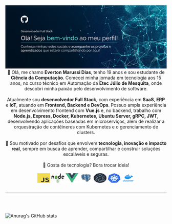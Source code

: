 <img src="https://github.com/EvertonMarussi/EvertonMarussi/blob/main/header2.png" alt="Mokkapps GitHub README header image">

<div align="center"> 👋 Olá, me chamo <b>Everton Marussi Dias</b>, tenho 19 anos e sou estudante de <b>Ciência da Computação</b>. Comecei minha jornada em tecnologia aos 15 anos, no curso técnico em Automação da <b>Etec Júlio de Mesquita</b>, onde descobri minha paixão pelo desenvolvimento de software. <br> <br> Atualmente sou <b>desenvolvedor Full Stack</b>, com experiência em <b>SaaS</b>, <b>ERP</b> e <b>IoT</b>, atuando em <b>Frontend, Backend e DevOps</b>. Possuo ampla experiência em desenvolvimento frontend com <b>Vue.js</b> e, no backend, trabalho com <b>Node.js, Express, Docker, Kubernetes, Ubuntu Server, gRPC, JWT</b>, desenvolvendo aplicações baseadas em microserviços, além de realizar a orquestração de contêineres com Kubernetes e o gerenciamento de clusters. <br> <br> 🚀 Sou motivado por desafios que envolvem <b>tecnologia, inovação e impacto real</b>, sempre em busca de aprender, compartilhar e construir soluções escaláveis e seguras. <br> <br> 💬 Gosta de tecnologia? Bora trocar ideia! </div>

<div align="center"><br>
  <img align="center"  height="30" width="40" src="https://github.com/EvertonMarussi/EvertonMarussi/blob/main/js.png">
  <img align="center"  height="30" width="40" src="https://github.com/EvertonMarussi/EvertonMarussi/blob/main/node.png">
  <img align="center"  height="30" width="40" src="https://github.com/EvertonMarussi/EvertonMarussi/blob/main/vue.png">
  <img align="center"  height="30" width="40" src="https://github.com/EvertonMarussi/EvertonMarussi/blob/main/psql.png">
  <img align="center"  height="30" width="40" src="https://github.com/EvertonMarussi/EvertonMarussi/blob/main/electron.png">
  <img align="center"  height="30" width="40" src="https://github.com/EvertonMarussi/EvertonMarussi/blob/main/kube.png">
  <img align="center"  height="30" width="40" src="https://github.com/EvertonMarussi/EvertonMarussi/blob/main/docker.png">
</div>
<br>

***

<br><br>

![Anurag's GitHub stats](https://github-readme-stats.vercel.app/api?username=EvertonMarussi&show_icons=true&theme=tokyonight&count_private=true)

